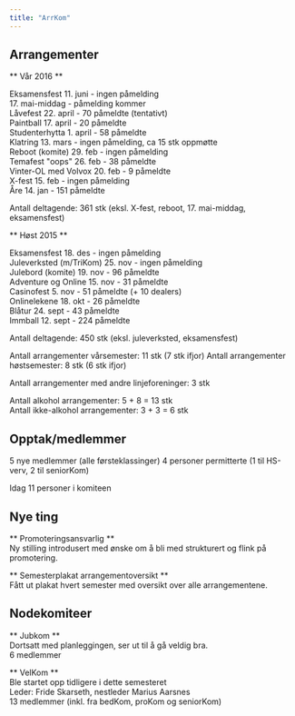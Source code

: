 ```yaml
---
title: "ArrKom"
---
```


Arrangementer
------------------

** Vår 2016 **

Eksamensfest 11. juni - ingen påmelding  
17. mai-middag - påmelding kommer  
Låvefest 22. april - 70 påmeldte (tentativt)  
Paintball 17. april - 20 påmeldte  
Studenterhytta 1. april - 58 påmeldte  
Klatring 13. mars - ingen påmelding, ca 15 stk oppmøtte  
Reboot (komite) 29. feb - ingen påmelding  
Temafest "oops" 26. feb - 38 påmeldte  
Vinter-OL med Volvox 20. feb - 9 påmeldte  
X-fest 15. feb - ingen påmelding  
Åre 14. jan - 151 påmeldte  

Antall deltagende: 361 stk (eksl. X-fest, reboot, 17. mai-middag, eksamensfest)

** Høst 2015 **

Eksamensfest 18. des - ingen påmelding  
Juleverksted (m/TriKom) 25. nov - ingen påmelding  
Julebord (komite) 19. nov - 96 påmeldte  
Adventure og Online 15. nov - 31 påmeldte  
Casinofest 5. nov - 51 påmeldte (+ 10 dealers)  
Onlinelekene 18. okt - 26 påmeldte  
Blåtur 24. sept - 43 påmeldte  
Immball 12. sept - 224 påmeldte  

Antall deltagende: 450 stk (eksl. juleverksted, eksamensfest)

Antall arrangementer vårsemester: 11 stk  (7 stk ifjor)
Antall arrangementer høstsemester: 8 stk  (6 stk ifjor)

Antall arrangementer med andre linjeforeninger: 3 stk  

Antall alkohol arrangementer: 5 + 8 = 13 stk  
Antall ikke-alkohol arrangementer: 3 + 3 = 6 stk



Opptak/medlemmer
------------------
5 nye medlemmer (alle førsteklassinger)
4 personer permitterte (1 til HS-verv, 2 til seniorKom)

Idag 11 personer i komiteen

Nye ting
------------------

** Promoteringsansvarlig **  
Ny stilling introdusert med ønske om å bli med strukturert og flink på promotering.  

** Semesterplakat arrangementoversikt **  
Fått ut plakat hvert semester med oversikt over alle arrangementene.  


Nodekomiteer
------------------

** Jubkom **  
Dortsatt med planleggingen, ser ut til å gå veldig bra.    
6 medlemmer  

** VelKom **  
Ble startet opp tidligere i dette semesteret    
Leder: Fride Skarseth, nestleder Marius Aarsnes   
13 medlemmer (inkl. fra bedKom, proKom og seniorKom)
